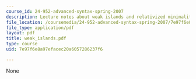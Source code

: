 ```yaml
---
course_id: 24-952-advanced-syntax-spring-2007
description: Lecture notes about weak islands and relativized minimality.
file_location: /coursemedia/24-952-advanced-syntax-spring-2007/7e97f6e8a97efacec20a6057286237f6_weak_islands.pdf
file_type: application/pdf
layout: pdf
title: weak_islands.pdf
type: course
uid: 7e97f6e8a97efacec20a6057286237f6

---
```

None